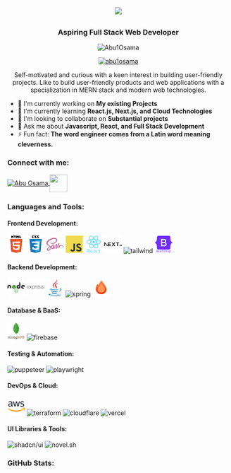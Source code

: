<h1 align="center">
  <img src="https://readme-typing-svg.herokuapp.com/?lines=Hi+There+👋;I'm+Abu+Osama&center=true&size=30">
</h1>

<h3 align="center">Aspiring Full Stack Web Developer</h3>

<p align="center">
  <img src="https://komarev.com/ghpvc/?username=Abu1Osama&label=Profile%20views&color=0e75b6&style=flat" alt="Abu1Osama" />
</p>

<p align="center">
  <a href="https://github.com/ryo-ma/github-profile-trophy">
    <img src="https://github-profile-trophy.vercel.app/?username=Abu1Osama&theme=darkhub&no-frame=true&row=1&column=7" alt="abu1osama" />
  </a>
</p>

<p align="center">
  Self-motivated and curious with a keen interest in building user-friendly projects. Like to build user-friendly products and web applications with a specialization in MERN stack and modern web technologies.
</p>

- 🔭 I'm currently working on **My existing Projects**
- 🌱 I'm currently learning **React.js, Next.js, and Cloud Technologies**
- 👯 I'm looking to collaborate on **Substantial projects**
- 💬 Ask me about **Javascript, React, and Full Stack Development**
- ⚡ Fun fact: **The word engineer comes from a Latin word meaning cleverness.**

<h3 align="left">Connect with me:</h3>
<p align="left">
  <a href="https://www.linkedin.com/in/abuosama9884/" target="blank">
    <img align="center" src="https://raw.githubusercontent.com/rahuldkjain/github-profile-readme-generator/master/src/images/icons/Social/linked-in-alt.svg" alt="Abu Osama" height="30" width="40" />
  </a>
  <a href="https://abu1osama.github.io/" target="_blank">
    <img align="center" src="https://cdn-icons-png.flaticon.com/512/522/522510.png" height="40" width="40" />
  </a>
</p>

<h3 align="left">Languages and Tools:</h3>

<h4 align="left">Frontend Development:</h4>
<p align="left">
  <img src="https://raw.githubusercontent.com/devicons/devicon/master/icons/html5/html5-original-wordmark.svg" alt="html5" width="40" height="40"/>
  <img src="https://raw.githubusercontent.com/devicons/devicon/master/icons/css3/css3-original-wordmark.svg" alt="css3" width="40" height="40"/>
  <img src="https://raw.githubusercontent.com/devicons/devicon/master/icons/sass/sass-original.svg" alt="scss" width="40" height="40"/>
  <img src="https://raw.githubusercontent.com/devicons/devicon/master/icons/javascript/javascript-original.svg" alt="javascript" width="40" height="40"/>
  <img src="https://raw.githubusercontent.com/devicons/devicon/master/icons/react/react-original-wordmark.svg" alt="react" width="40" height="40"/>
  <img src="https://raw.githubusercontent.com/devicons/devicon/master/icons/nextjs/nextjs-original-wordmark.svg" alt="nextjs" width="40" height="40"/>
  <img src="https://www.vectorlogo.zone/logos/tailwindcss/tailwindcss-icon.svg" alt="tailwind" width="40" height="40"/>
  <img src="https://raw.githubusercontent.com/devicons/devicon/master/icons/bootstrap/bootstrap-plain-wordmark.svg" alt="bootstrap" width="40" height="40"/>
</p>

<h4 align="left">Backend Development:</h4>
<p align="left">
  <img src="https://raw.githubusercontent.com/devicons/devicon/master/icons/nodejs/nodejs-original-wordmark.svg" alt="nodejs" width="40" height="40"/>
  <img src="https://raw.githubusercontent.com/devicons/devicon/master/icons/express/express-original-wordmark.svg" alt="express" width="40" height="40"/>
  <img src="https://raw.githubusercontent.com/devicons/devicon/master/icons/java/java-original.svg" alt="java" width="40" height="40"/>
  <img src="https://www.vectorlogo.zone/logos/springio/springio-icon.svg" alt="spring" width="40" height="40"/>
  <img src="https://raw.githubusercontent.com/honojs/hono/main/docs/images/hono-logo.png" alt="hono" width="40" height="40"/>
</p>

<h4 align="left">Database & BaaS:</h4>
<p align="left">
  <img src="https://raw.githubusercontent.com/devicons/devicon/master/icons/mongodb/mongodb-original-wordmark.svg" alt="mongodb" width="40" height="40"/>
  <img src="https://www.vectorlogo.zone/logos/firebase/firebase-icon.svg" alt="firebase" width="40" height="40"/>
</p>

<h4 align="left">Testing & Automation:</h4>
<p align="left">
  <img src="https://www.vectorlogo.zone/logos/pptrdev/pptrdev-official.svg" alt="puppeteer" width="40" height="40"/>
  <img src="https://playwright.dev/img/playwright-logo.svg" alt="playwright" width="40" height="40"/>
</p>

<h4 align="left">DevOps & Cloud:</h4>
<p align="left">
  <img src="https://raw.githubusercontent.com/devicons/devicon/master/icons/amazonwebservices/amazonwebservices-original-wordmark.svg" alt="aws" width="40" height="40"/>
  <img src="https://www.vectorlogo.zone/logos/terraformio/terraformio-icon.svg" alt="terraform" width="40" height="40"/>
  <img src="https://www.vectorlogo.zone/logos/cloudflare/cloudflare-icon.svg" alt="cloudflare" width="40" height="40"/>
  <img src="https://www.vectorlogo.zone/logos/vercel/vercel-icon.svg" alt="vercel" width="40" height="40"/>
</p>

<h4 align="left">UI Libraries & Tools:</h4>
<p align="left">
  <img src="https://ui.shadcn.com/favicon.ico" alt="shadcn/ui" width="40" height="40"/>
  <img src="https://novel.sh/favicon.ico" alt="novel.sh" width="40" height="40"/>
</p>

<h3 align="left">GitHub Stats:</h3>

<p>
  <img align="left" 
